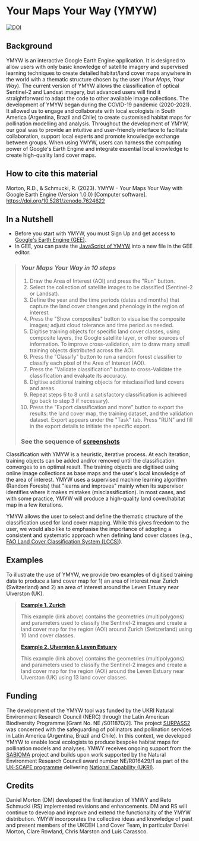 # Your Maps Your Way (YMYW)
[![DOI](https://zenodo.org/badge/590093715.svg)](https://zenodo.org/badge/latestdoi/590093715)

## Background

YMYW is an interactive Google Earth Engine application. It is designed to allow users with only basic knowledge of satellite imagery and supervised learning techniques to create detailed habitat/land cover maps anywhere in the world with a thematic structure chosen by the user (*Your Maps, Your Way*). The current version of YMYW allows the classification of optical Sentinel-2 and Landsat imagery, but advanced users will find it straightforward to adapt the code to other available image collections. The development of YMYW began during the COVID-19 pandemic (2020-2021). It allowed us to engage and collaborate with local ecologists in South America (Argentina, Brazil and Chile) to create customised habitat maps for pollination modelling and analysis. Throughout the development of YMYW, our goal was to provide an intuitive and user-friendly interface to facilitate collaboration, support local experts and promote knowledge exchange between groups. When using YMYW, users can harness the computing power of Google's Earth Engine and integrate essential local knowledge to create high-quality land cover maps.

## How to cite this material
Morton, R.D., & Schmucki, R. (2023). YMYW - Your Maps Your Way with Google Earth Engine (Version 1.0.0) [Computer software]. https://doi.org/10.5281/zenodo.7624622

## In a Nutshell
- Before you start with YMYW, you must Sign Up and get access to [Google's Earth Engine (GEE)](https://earthengine.google.com/). 
- In GEE, you can paste the [JavaScript of YMYW](https://github.com/NERC-CEH/YMYW/blob/main/YMYW.js) into a new file in the GEE editor.

> ### *Your Maps Your Way in 10 steps* 
> 1. Draw the Area of Interest (AOI) and press the "Run" button.
> 2. Select the collection of satellite images to be classified (Sentinel-2 or Landsat).
> 3. Define the year and the time periods (dates and months) that capture the land cover changes and phenology in the region of interest.
> 4. Press the "Show composites" button to visualise the composite images; adjust cloud tolerance and time period as needed.
> 5. Digitise training objects for specific land cover classes, using composite layers, the Google satellite layer, or other sources of information. To improve cross-validation, aim to draw many small training objects distributed across the AOI.
> 6. Press the "Classify" button to run a random forest classifier to classify each pixel of the Area of Interest (AOI).
> 7. Press the "Validate classification" button to cross-Validate the classification and evaluate its accuracy.
> 8. Digitise additional training objects for misclassified land covers and areas.
> 9. Repeat steps 6 to 8 until a satisfactory classification is achieved (go back to step 3 if necessary).  
> 10. Press the "Export classification and more" button to export the results: the land cover map, the training dataset, and the validation dataset. Export appears under the "Task" tab. Press "RUN" and fill in the export details to initiate the specific export.  
>### See the sequence of [screenshots](https://github.com/NERC-CEH/YMYW/blob/main/Documentation/YourMapsYourWayDoc.pdf)  

Classification with YMYW is a heuristic, iterative process. At each iteration, training objects can be added and/or removed until the classification converges to an optimal result. The training objects are digitised using online image collections as base maps and the user's local knowledge of the area of interest. YMYW uses a supervised machine learning algorithm (Random Forests) that "learns and improves" mainly when its supervisor identifies where it makes mistakes (misclassification). In most cases, and with some practice, YMYW will produce a high-quality land cover/habitat map in a few iterations. 

YMYW allows the user to select and define the thematic structure of the classification used for land cover mapping. While this gives freedom to the user, we would also like to emphasise the importance of adopting a consistent and systematic approach when defining land cover classes (e.g., [FAO Land Cover Classification System (LCCS)](https://www.fao.org/land-water/land/land-governance/land-resources-planning-toolbox/category/details/en/c/1036361/)).


## Examples
To illustrate the use of YMYW, we provide two examples of digitised training data to produce a land cover map for 1) an area of interest near Zurich (Switzerland) and 2) an area of interest around the Leven Estuary near Ulverston (UK).


>[**Example 1. Zurich**](https://github.com/NERC-CEH/YMYW/blob/main/Examples/Zurich_example.md)
>
> This example (link above) contains the geometries (multipolygons) and parameters used to classify the Sentinel-2 images and create a land cover map for the region (AOI) around Zurich (Switzerland) using 10 land cover classes.
>
>
> [**Example 2. Ulverston & Leven Estuary**](https://github.com/NERC-CEH/YMYW/blob/main/Examples/Ulverston_LevenEsturary_example.md)
>
> This example (link above) contains the geometries (multipolygons) and parameters used to classify the Sentinel-2 images and create a land cover map for the region (AOI) around the Leven Estuary near Ulverston (UK) using 13 land cover classes.
>

## Funding
The development of the YMYW tool was funded by the UKRI Natural Environment Research Council (NERC) through the Latin American Biodiversity Programme [Grant No. NE /S011870/2]. The project [SURPASS2](https://bee-surpass.org/about/) was concerned with the safeguarding of pollinators and pollination services in Latin America (Argentina, Brazil and Chile). In this context, we developed YMYW to enable local ecologists to produce bespoke habitat maps for pollination models and analyses. YMWY receives ongoing support from the [SABIOMA](https://sabioma.org) project and builds upon work supported by the Natural Environment Research Council award number NE/R016429/1 as part of the [UK-SCAPE programme](https://uk-scape.ceh.ac.uk/) delivering [National Capability (UKRI)](https://www.ukri.org/councils/nerc/guidance-for-applicants/types-of-funding-we-offer/national-capability-funding/).

## Credits
Daniel Morton (DM) developed the first iteration of YMWY and Reto Schmucki (RS) implemented revisions and enhancements. DM and RS will continue to develop and improve and extend the functionality of the YMYW distribution. YMYW incorporates the collective ideas and knowledge of past and present members of the UKCEH Land Cover Team, in particular Daniel Morton, Clare Rowland, Chris Marston and Luis Carassco.


